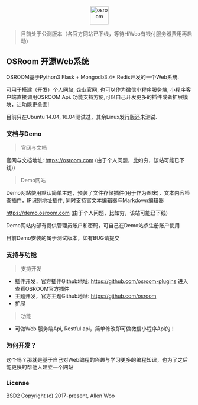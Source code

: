 
<div align=center><img width="auto" height="50" src="https://raw.githubusercontent.com/osroom/osroom/master/apps/static/sys_imgs/osroom-logo.png" alt="osroom"/></div>

> 目前处于公测版本（各官方网站已下线，等待HiWoo有钱付服务器费用再启动）

## OSRoom 开源Web系统
OSROOM基于Python3 Flask + Mongodb3.4+ Redis开发的一个Web系统.

可用于搭建（开发）个人网站, 企业官网, 也可以作为微信小程序服务端, 小程序客户端直接调用OSROOM Api. 功能支持方便,可以自己开发更多的插件或者扩展模块，让功能更全面!

目前只在Ubuntu 14.04, 16.04测试过，其余Linux发行版还未测试.

### 文档与Demo
> 官网与文档

官网与文档地址: https://osroom.com (由于个人问题，比如穷，该站可能已下线))

> Demo网站

Demo网站使用默认简单主题，预装了文件存储插件(用于作为图床)，文本内容检查插件，IP识别地址插件,
同时支持富文本编辑器与Markdown编辑器

https://demo.osroom.com (由于个人问题，比如穷，该站可能已下线)

Demo网站内部有提供管理员账户和密码，可自己在Demo站点注册账户使用

目前Demo安装的属于测试版本，如有BUG请提交

### 支持与功能
> 支持开发
- 插件开发，官方插件Github地址: https://github.com/osroom-plugins 进入查看OSROOM官方插件
- 主题开发，官方主题Github地址: https://github.com/osroom
- 扩展

> 功能
- 可做Web 服务端Api, Restful api，简单修改即可做微信小程序Api的！

### 为何开发？
这个吗？那就是基于自己对Web编程的兴趣与学习更多的编程知识，也为了之后能更快的帮他人建立一个网站

### License
[BSD2](http://opensource.org/licenses/BSD-2-Clause)
Copyright (c) 2017-present, Allen Woo
